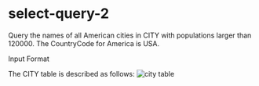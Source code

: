 # select-query-2

Query the names of all American cities in CITY with populations larger than 120000. The CountryCode for America is USA.

Input Format

The CITY table is described as follows: 
![city table](https://s3.amazonaws.com/hr-challenge-images/8137/1449729804-f21d187d0f-CITY.jpg)

